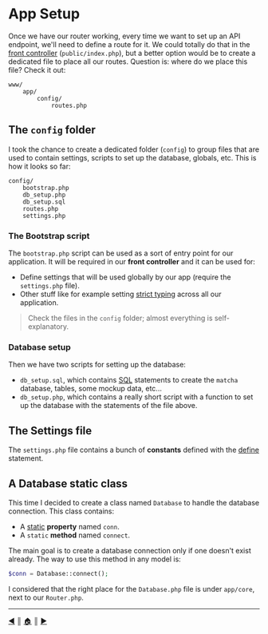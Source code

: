 # App Setup
Once we have our router working, every time we want to set up an API endpoint, we'll need to define a route for it. We could totally do that in the [front controller](https://en.wikipedia.org/wiki/Front_controller) (`public/index.php`), but a better option would be to create a dedicated file to place all our routes. Question is: where do we place this file? Check it out:
```
www/
    app/
        config/
            routes.php
```

## The `config` folder
I took the chance to create a dedicated folder (`config`) to group files that are used to contain settings, scripts to set up the database, globals, etc. This is how it looks so far:
```
config/
    bootstrap.php
    db_setup.php
    db_setup.sql
    routes.php
    settings.php
```

### The Bootstrap script
The `bootstrap.php` script can be used as a sort of entry point for our application. It will be required in our **front controller** and it can be used for:

* Define settings that will be used globally by our app (require the `settings.php` file).
* Other stuff like for example setting [strict typing](https://www.php.net/manual/en/language.types.declarations.php#language.types.declarations.strict) across all our application.

> Check the files in the `config` folder; almost everything is self-explanatory.

### Database setup
Then we have two scripts for setting up the database:

* `db_setup.sql`, which contains [SQL](https://en.wikipedia.org/wiki/SQL) statements to create the `matcha` database, tables, some mockup data, etc...
* `db_setup.php`, which contains a really short script with a function to set up the database with the statements of the file above.

## The Settings file
The `settings.php` file contains a bunch of **constants** defined with the [define](https://www.php.net/manual/en/function.define) statement.

## A Database static class
This time I decided to create a class named `Database` to handle the database connection. This class contains:

* A [static](https://www.php.net/manual/en/language.oop5.static.php) **property** named `conn`.
* A `static` **method** named `connect`.

The main goal is to create a database connection only if one doesn't exist already. The way to use this method in any model is:
```php
$conn = Database::connect();
```

I considered that the right place for the `Database.php` file is under `app/core`, next to our `Router.php`.

---
[:arrow_backward:][back] ║ [:house:][home] ║ [:arrow_forward:][next]

<!-- navigation -->
[home]: ../README.md
[back]: ./router.md
[next]: ./jwt.md